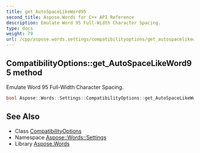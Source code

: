 ```yaml
---
title: get_AutoSpaceLikeWord95
second_title: Aspose.Words for C++ API Reference
description: Emulate Word 95 Full-Width Character Spacing.
type: docs
weight: 79
url: /cpp/aspose.words.settings/compatibilityoptions/get_autospacelikeword95/
---
```

## CompatibilityOptions::get_AutoSpaceLikeWord95 method


Emulate Word 95 Full-Width Character Spacing.

```cpp
bool Aspose::Words::Settings::CompatibilityOptions::get_AutoSpaceLikeWord95()
```

## See Also

* Class [CompatibilityOptions](../)
* Namespace [Aspose::Words::Settings](../../)
* Library [Aspose.Words](../../../)
